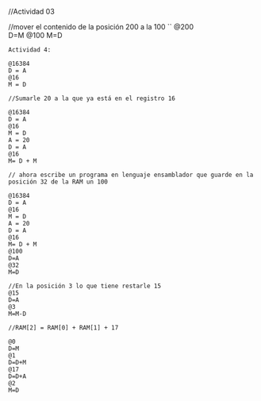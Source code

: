 //Actividad 03

//mover el contenido de la posición 200 a la 100 
``
@200  
D=M 
@100 
M=D 
 ```
Actividad 4:  
 
@16384  
D = A  
@16  
M = D 
 
//Sumarle 20 a la que ya está en el registro 16 
 
@16384  
D = A  
@16  
M = D 
A = 20 
D = A 
@16 
M= D + M 
 
// ahora escribe un programa en lenguaje ensamblador que guarde en la posición 32 de la RAM un 100 
 
@16384  
D = A  
@16  
M = D 
A = 20 
D = A 
@16 
M= D + M 
@100 
D=A 
@32 
M=D 
 
//En la posición 3 lo que tiene restarle 15 
@15 
D=A 
@3 
M=M-D 
 
//RAM[2] = RAM[0] + RAM[1] + 17 
 
@0 
D=M 
@1 
D=D+M 
@17 
D=D+A 
@2 
M=D 
